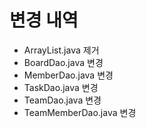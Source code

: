 # 변경 내역
- ArrayList.java 제거
- BoardDao.java 변경
- MemberDao.java 변경
- TaskDao.java 변경
- TeamDao.java 변경
- TeamMemberDao.java 변경